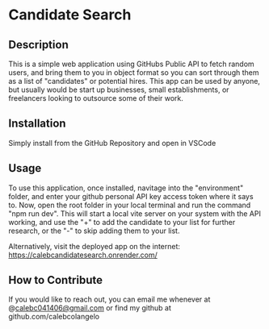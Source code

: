 # Candidate Search

## Description

This is a simple web application using GitHubs Public API to fetch random users, and bring them to you in object format so you can sort through them as a list of "candidates" or potential hires. This app can be used by anyone, but usually would be start up businesses, small establishments, or freelancers looking to outsource some of their work. 

## Installation

Simply install from the GitHub Repository and open in VSCode

## Usage

To use this application, once installed, navitage into the "environment" folder, and enter your github personal API key access token where it says to. Now, open the root folder in your local terminal and run the command "npm run dev". This will start a local vite server on your system with the API working, and use the "+" to add the candidate to your list for further research, or the "-" to skip adding them to your list. 

Alternatively, visit the deployed app on the internet: https://calebcandidatesearch.onrender.com/


## How to Contribute

If you would like to reach out, you can email me whenever at @calebc041406@gmail.com or find my github at github.com/calebcolangelo
